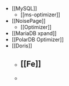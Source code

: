 - [[MySQL]]
	- [[ms-optimizer]]
- [[NoisePage]]
	- [[Optimizer]]
- [[MariaDB xpand]]
- [[PolarDB Optimizer]]
- [[Doris]]
	- [[Fe]]
		-
	-